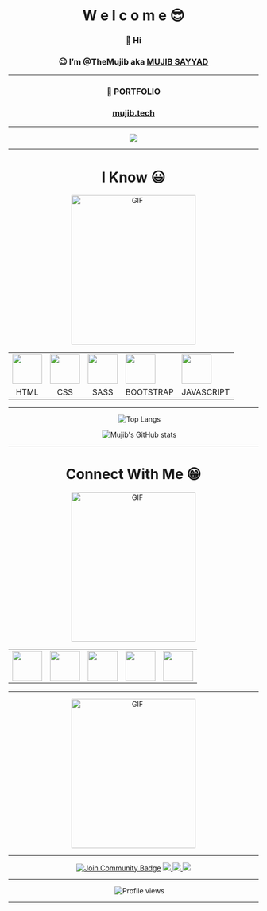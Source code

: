 <!--*TheMujib/TheMujib** is a ✨ _special_ ✨ repository because its `README.md` (this file) appears on your GitHub profile. -->

<h1 align="center">W e l c o m e 😎</h1>

<div align="center">
	<h3>👋 Hi </h3>
	<h3>😉 I’m @TheMujib aka <a href="https://www.linkedin.com/in/mujibsayyad97">MUJIB SAYYAD</a> </h3>
</div>


***

<div align="center">
	<h3> 🍿 PORTFOLIO </h3>
	<h3> <a href="https://www.mujib.tech">mujib.tech</a> </h3>
</div>

***
<div align="center">
<a href="https://discord.gg/2pfrQSBtAZ"><img src="https://invidget.switchblade.xyz/2pfrQSBtAZ" /></a>
</div>


***


<h1 align="center">I Know 😃</h1>
<p align="center"><img height="300px" width="250px" alt="GIF" src="https://media2.giphy.com/media/Ll22OhMLAlVDb8UQWe/giphy.gif" /></p>



<!-- https://cdn.dribbble.com/users/209133/screenshots/741414/dribble_gif.gif -->

<table align="center">
	<tr>
		<td>
			<img src="https://img.icons8.com/color/47/000000/html-5.png" width="60"/>
		</td>
		<td >
			<img src="https://img.icons8.com/color/48/000000/css3.png" width="60"/>
		</td>
		<td >
			<img src="https://img.icons8.com/color/50/000000/sass.png" width="60"/>
		</td>
		<td >
			<img src="https://img.icons8.com/color/50/000000/bootstrap.png" width="60"/>
		</td>
		<td >
			<img src="https://img.icons8.com/color/48/000000/javascript--v1.png" width="60"/>
		</td>
	</tr>
	<tr align="center">
		<td>HTML</td>
		<td>CSS</td>
		<td>SASS</td>
		<td>BOOTSTRAP</td>
		<td>JAVASCRIPT</td>
	</tr>
</table>

<!-- <p align="middle"><img height="50" src="https://img.icons8.com/dusk/64/000000/html-5.png" /> <img height="50" src="https://img.icons8.com/dusk/50/000000/css3.png" /> <img height="50"  src="https://img.icons8.com/color/50/000000/sass.png" /> <img height="50" src="https://img.icons8.com/color/50/000000/bootstrap.png"/> <img height="50" src="https://img.icons8.com/dusk/50/000000/javascript.png" /> </p>
 -->

***

<ul align="center">

![Top Langs](https://github-readme-stats.vercel.app/api/top-langs/?username=themujib&show_icons=true&theme=radical)

![Mujib's GitHub stats](https://github-readme-stats.vercel.app/api?username=themujib&show_icons=true&theme=radical)

</ul>

<!-- <h1 align="center">Other Stuff 😀</h1>

<p align="middle"><img height="50" src="https://img.icons8.com/plasticine/50/000000/adobe-photoshop.png"/> <img height="50" src="https://img.icons8.com/plasticine/100/000000/adobe-premiere-pro.png"/> <img height="50" src="https://img.icons8.com/plasticine/100/000000/adobe-illustrator.png"/> -->

***

<h1 align="center">Connect With Me 😁</h1>

<p align="center"><img height="300px" width="250px" alt="GIF" src="https://media.tenor.com/images/04e4cf554d9fb84ec676a6233aad38f7/tenor.gif" /></p>

<table align="center">
<tr>
<td> <a href="https://discord.gg/2pfrQSBtAZ" ><img width="60" src="https://img.icons8.com/color/48/000000/discord--v2.png"/></a> </td>
<td> <a href="https://www.facebook.com/mujibedits" ><img width="60" src="https://img.icons8.com/color/48/000000/facebook.png" /> </a> </td>
<td> <a href="https://www.linkedin.com/in/mujibsayyad97" ><img width="60" src="https://img.icons8.com/fluency/48/000000/linkedin.png"/></a> </td>
<td> <a href="https://www.instagram.com/mujibsayyad97" ><img width="60" src="https://img.icons8.com/color-glass/48/000000/instagram-new.png"/></a> </td>
<td> <a href="https://www.youtube.com/channel/UCXYVbSzyemN5sEG0kC49nwA" ><img width="60" src="https://img.icons8.com/color/50/000000/youtube--v3.png"/></a> </td> 

</tr>
</table>


***



<p align="center"><img height="300px" width="250px" alt="GIF" src="https://media.tenor.com/images/03726cf974172491d5a348d0ac25125b/tenor.gif" /></p>



***


<p align="center">
<a href="https://discord.gg/2pfrQSBtAZ"><img src="https://img.shields.io/discord/686069011481362462?style=flat-squaret&label=Join%20Community&color=3ce000" alt="Join Community Badge"/></a>
<a href="https://twitter.com/mujibsayyad97" ><img src="https://img.shields.io/twitter/follow/mujibsayyad97?style=social" /> </a>
<a href="https://youtube.com/channel/UCXYVbSzyemN5sEG0kC49nwA" ><img src="https://img.shields.io/youtube/likes/_Efg94sbNfw?style=social&withDislikes" /> </a>
<a href="https://github.com/TheMujib" ><img src="https://img.shields.io/github/stars/TheMujib?style=social" /> </a> 
</p>


***


<ul align="center">

![Profile views](https://gpvc.arturio.dev/TheMujib)

</ul>

***
<!-- ![](https://komarev.com/ghpvc/?username=themujib&style=flat-square&color=ff69b4) -->

<!---
TheMujib/TheMujib is a ✨ special ✨ repository because its `README.md` (this file) appears on your GitHub profile.
You can click the Preview link to take a look at your changes.
--->
